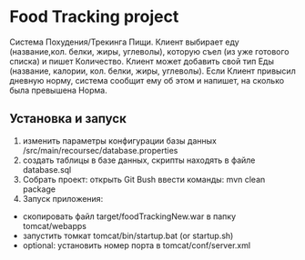 # Food Tracking project

  Система Похудения/Трекинга Пищи. Клиент выбирает еду (название,кол. белки, жиры, углеволы), которую съел (из уже готового списка) и пишет Количество. Клиент может добавить свой тип Еды (название, калории, кол. белки, жиры, углеволы). Если Клиент привысил дневную норму, система
сообщит ему об этом и напишет, на сколько была превышена Норма.
## Установка и запуск

1. изменить параметры конфигурации базы данных /src/main/recoursec/database.properties
2. создать таблицы в базе данных, скрипты находять в файле database.sql
3. Собрать проект: открыть Git Bush ввести команды: mvn clean package
4. Запуск приложения: 
  - скопировать файл target/foodTrackingNew.war в папку tomcat/webapps
  - запустить томкат tomcat/bin/startup.bat (or startup.sh)
  - optional: установить номер порта в tomcat/conf/server.xml
